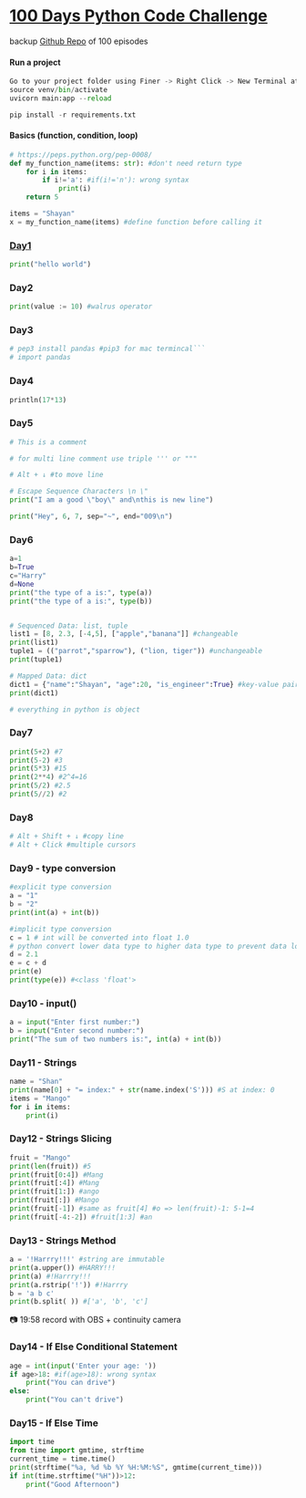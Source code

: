 # [100 Days Python Code Challenge](https://www.youtube.com/playlist?list=PLu0W_9lII9agwh1XjRt242xIpHhPT2llg)
backup [Github Repo](https://github.com/CodeWithHarry/100-days-of-code-youtube/tree/main) of 100 episodes


#### Run a project
```python
Go to your project folder using Finer -> Right Click -> New Terminal at folder
source venv/bin/activate
uvicorn main:app --reload

pip install -r requirements.txt
```

#### Basics (function, condition, loop)
```python
# https://peps.python.org/pep-0008/
def my_function_name(items: str): #don't need return type
    for i in items:
        if i!='a': #if(i!='n'): wrong syntax
            print(i)
    return 5        

items = "Shayan"
x = my_function_name(items) #define function before calling it
```

### [Day1](https://replit.com/@shanraisshan/Day1Python#main.py)

```python
print("hello world")
```

### Day2

```python
print(value := 10) #walrus operator
```

### Day3

```python
# pep3 install pandas #pip3 for mac termincal```
# import pandas
```

### Day4

```python
println(17*13)
```

### Day5

```python
# This is a comment

# for multi line comment use triple ''' or """

# Alt + ↓ #to move line

# Escape Sequence Characters \n \"
print("I am a good \"boy\" and\nthis is new line")

print("Hey", 6, 7, sep="~", end="009\n")
```

### Day6

```python
a=1
b=True
c="Harry"
d=None
print("the type of a is:", type(a))
print("the type of a is:", type(b))


# Sequenced Data: list, tuple
list1 = [8, 2.3, [-4,5], ["apple","banana"]] #changeable
print(list1)
tuple1 = (("parrot","sparrow"), ("lion, tiger")) #unchangeable
print(tuple1)

# Mapped Data: dict
dict1 = {"name":"Shayan", "age":20, "is_engineer":True} #key-value pairs
print(dict1) 

# everything in python is object
```

### Day7

```python
print(5+2) #7
print(5-2) #3
print(5*3) #15
print(2**4) #2^4=16
print(5/2) #2.5
print(5//2) #2
```

### Day8

```python
# Alt + Shift + ↓ #copy line
# Alt + Click #multiple cursors
```

### Day9 - type conversion

```python
#explicit type conversion
a = "1"
b = "2"
print(int(a) + int(b)) 

#implicit type conversion
c = 1 # int will be converted into float 1.0
# python convert lower data type to higher data type to prevent data loss
d = 2.1
e = c + d
print(e) 
print(type(e)) #<class 'float'>
```

### Day10 - input()

```python
a = input("Enter first number:")
b = input("Enter second number:")
print("The sum of two numbers is:", int(a) + int(b))
```

### Day11 - Strings
```python
name = "Shan"
print(name[0] + "= index:" + str(name.index('S'))) #S at index: 0
items = "Mango"
for i in items:
    print(i)
```

### Day12 - Strings Slicing
```python
fruit = "Mango"
print(len(fruit)) #5
print(fruit[0:4]) #Mang
print(fruit[:4]) #Mang
print(fruit[1:]) #ango
print(fruit[:]) #Mango
print(fruit[-1]) #same as fruit[4] #o => len(fruit)-1: 5-1=4
print(fruit[-4:-2]) #fruit[1:3] #an
```

### Day13 - Strings Method
```python
a = '!Harrry!!!' #string are immutable
print(a.upper()) #HARRY!!!
print(a) #!Harrry!!!
print(a.rstrip('!')) #!Harrry
b = 'a b c'
print(b.split( )) #['a', 'b', 'c']
```

📷 19:58 record with OBS + continuity camera

### Day14 - If Else Conditional Statement
```python
age = int(input('Enter your age: '))
if age>18: #if(age>18): wrong syntax
    print("You can drive")
else:    
    print("You can't drive")
```

### Day15 - If Else Time
```python
import time
from time import gmtime, strftime
current_time = time.time()
print(strftime("%a, %d %b %Y %H:%M:%S", gmtime(current_time)))
if int(time.strftime("%H"))>12:
    print("Good Afternoon")
```








